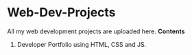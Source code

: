 # Web-Dev-Projects
All my web development projects are uploaded here.
**Contents**
1. Developer Portfolio using HTML, CSS and JS.
